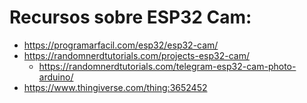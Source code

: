# Recursos sobre ESP32 Cam:
- https://programarfacil.com/esp32/esp32-cam/
- https://randomnerdtutorials.com/projects-esp32-cam/
  - https://randomnerdtutorials.com/telegram-esp32-cam-photo-arduino/
- https://www.thingiverse.com/thing:3652452


